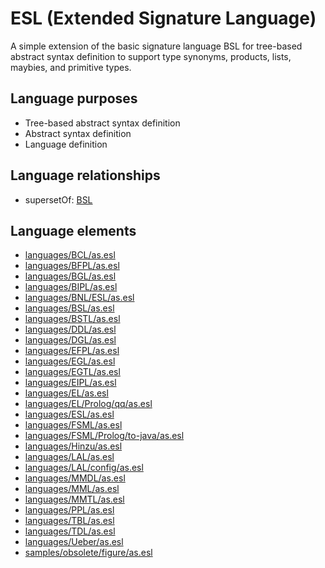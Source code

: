 # ESL (Extended Signature Language)
A simple extension of the basic signature language BSL for tree-based abstract syntax definition to support type synonyms, products, lists, maybies, and primitive types.
## Language purposes
* Tree-based abstract syntax definition
* Abstract syntax definition
* Language definition

## Language relationships
* supersetOf: [BSL](http://softlang.github.io/yas/languages/bsl.html)

## Language elements
* [languages/BCL/as.esl](https://github.com/softlang/yas/blob/master/languages/BCL/as.esl)
* [languages/BFPL/as.esl](https://github.com/softlang/yas/blob/master/languages/BFPL/as.esl)
* [languages/BGL/as.esl](https://github.com/softlang/yas/blob/master/languages/BGL/as.esl)
* [languages/BIPL/as.esl](https://github.com/softlang/yas/blob/master/languages/BIPL/as.esl)
* [languages/BNL/ESL/as.esl](https://github.com/softlang/yas/blob/master/languages/BNL/ESL/as.esl)
* [languages/BSL/as.esl](https://github.com/softlang/yas/blob/master/languages/BSL/as.esl)
* [languages/BSTL/as.esl](https://github.com/softlang/yas/blob/master/languages/BSTL/as.esl)
* [languages/DDL/as.esl](https://github.com/softlang/yas/blob/master/languages/DDL/as.esl)
* [languages/DGL/as.esl](https://github.com/softlang/yas/blob/master/languages/DGL/as.esl)
* [languages/EFPL/as.esl](https://github.com/softlang/yas/blob/master/languages/EFPL/as.esl)
* [languages/EGL/as.esl](https://github.com/softlang/yas/blob/master/languages/EGL/as.esl)
* [languages/EGTL/as.esl](https://github.com/softlang/yas/blob/master/languages/EGTL/as.esl)
* [languages/EIPL/as.esl](https://github.com/softlang/yas/blob/master/languages/EIPL/as.esl)
* [languages/EL/as.esl](https://github.com/softlang/yas/blob/master/languages/EL/as.esl)
* [languages/EL/Prolog/qq/as.esl](https://github.com/softlang/yas/blob/master/languages/EL/Prolog/qq/as.esl)
* [languages/ESL/as.esl](https://github.com/softlang/yas/blob/master/languages/ESL/as.esl)
* [languages/FSML/as.esl](https://github.com/softlang/yas/blob/master/languages/FSML/as.esl)
* [languages/FSML/Prolog/to-java/as.esl](https://github.com/softlang/yas/blob/master/languages/FSML/Prolog/to-java/as.esl)
* [languages/Hinzu/as.esl](https://github.com/softlang/yas/blob/master/languages/Hinzu/as.esl)
* [languages/LAL/as.esl](https://github.com/softlang/yas/blob/master/languages/LAL/as.esl)
* [languages/LAL/config/as.esl](https://github.com/softlang/yas/blob/master/languages/LAL/config/as.esl)
* [languages/MMDL/as.esl](https://github.com/softlang/yas/blob/master/languages/MMDL/as.esl)
* [languages/MML/as.esl](https://github.com/softlang/yas/blob/master/languages/MML/as.esl)
* [languages/MMTL/as.esl](https://github.com/softlang/yas/blob/master/languages/MMTL/as.esl)
* [languages/PPL/as.esl](https://github.com/softlang/yas/blob/master/languages/PPL/as.esl)
* [languages/TBL/as.esl](https://github.com/softlang/yas/blob/master/languages/TBL/as.esl)
* [languages/TDL/as.esl](https://github.com/softlang/yas/blob/master/languages/TDL/as.esl)
* [languages/Ueber/as.esl](https://github.com/softlang/yas/blob/master/languages/Ueber/as.esl)
* [samples/obsolete/figure/as.esl](https://github.com/softlang/yas/blob/master/samples/obsolete/figure/as.esl)
